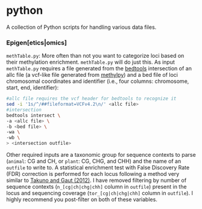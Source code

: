 # python

A collection of Python scripts for handling various data files.

### Epigen[etics|omics]

`methTable.py`: More often than not you want to categorize loci based on their methylation enrichment. `methTable.py` will do just this. As input `methTable.py` requires a file generated from the [bedtools](https://bedtools.readthedocs.io/en/latest/) intersection of an allc file (a vcf-like file generated from [methylpy](https://github.com/yupenghe/methylpy)) and a bed file of loci chromosomal coordinates and identifier (i.e., four columns: chromosome, start, end, identifier):

```bash
#allc file requires the vcf header for bedtools to recognize it
sed -i '1s/^/##fileformat=VCFv4.2\n/' <allc file>
#intersection
bedtools intersect \
-a <allc file> \
-b <bed file> \
-wa \
-wb \
> <intersection outfile>
```

Other required inputs are a taxonomic group for sequence contexts to parse (`animal`: CG and CH, or `plant`: CG, CHG, and CHH) and the name of an `outfile` to write to. A statistical enrichment test with False Discovery Rate (FDR) correction is performed for each locus following a method very similar to [Takuno and Gaut (2012)](https://www.ncbi.nlm.nih.gov/pubmed/21813466). I have removed filtering by number of sequence contexts (`n_[cg|ch|chg|chh]` column in `outfile`) present in the locus and sequencing coverage (`tor_[cg|ch|chg|chh]` column in `outfile`). I highly recommend you post-filter on both of these variables.
